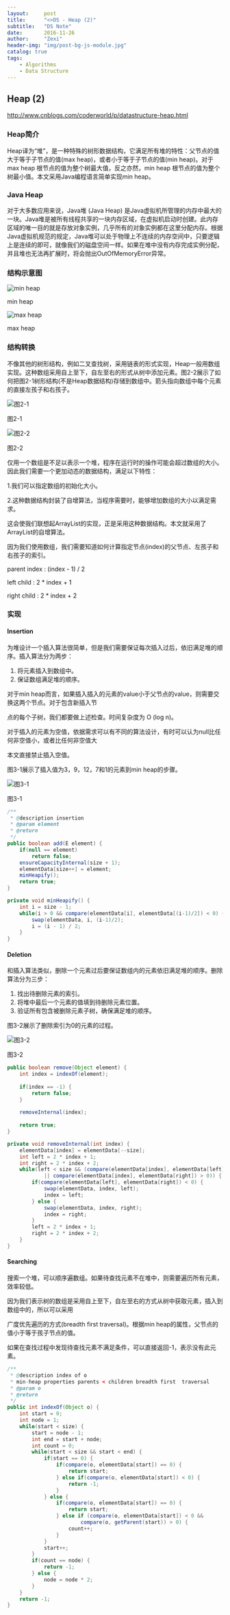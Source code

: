 ```yaml
---
layout:     post
title:      "<>DS - Heap (2)"
subtitle:   "DS Note"
date:       2016-11-26
author:     "Zexi"
header-img: "img/post-bg-js-module.jpg"
catalog: true
tags:
    - Algorithms
    - Data Structure
---
```




## Heap (2)

http://www.cnblogs.com/coderworld/p/datastructure-heap.html

### Heap简介

Heap译为“堆”，是一种特殊的树形数据结构，它满足所有堆的特性：父节点的值大于等于子节点的值(max heap)，或者小于等于子节点的值(min heap)。对于max heap 根节点的值为整个树最大值，反之亦然，min heap 根节点的值为整个树最小值。本文采用Java编程语言简单实现min heap。


### Java Heap

对于大多数应用来说，Java堆 (Java Heap) 是Java虚拟机所管理的内存中最大的一块。Java堆是被所有线程共享的一块内存区域，在虚拟机启动时创建。此内存区域的唯一目的就是存放对象实例，几乎所有的对象实例都在这里分配内存。根据Java虚拟机规范的规定，Java堆可以处于物理上不连续的内存空间中，只要逻辑上是连续的即可，就像我们的磁盘空间一样。如果在堆中没有内存完成实例分配，并且堆也无法再扩展时，将会抛出OutOfMemoryError异常。

### 结构示意图

![min heap](http://zexihan.com/blog/img/in-post/2016-11-26-DS-Heap(2)/1.png "min heap") 

min heap

![max heap](http://zexihan.com/blog/img/in-post/2016-11-26-DS-Heap(2)/2.png "max heap")  

max heap


### 结构转换

不像其他的树形结构，例如二叉查找树，采用链表的形式实现，Heap一般用数组实现。这种数组采用自上至下，自左至右的形式从树中添加元素。图2-2展示了如何把图2-1树形结构(不是Heap数据结构)存储到数组中。箭头指向数组中每个元素的直接左孩子和右孩子。          

![图2-1](http://zexihan.com/blog/img/in-post/2016-11-26-DS-Heap(2)/3.png "图2-1")

图2-1

![图2-2](http://zexihan.com/blog/img/in-post/2016-11-26-DS-Heap(2)/4.png "图2-2")

图2-2

仅用一个数组是不足以表示一个堆，程序在运行时的操作可能会超过数组的大小。因此我们需要一个更加动态的数据结构，满足以下特性：

1.我们可以指定数组的初始化大小。

2.这种数据结构封装了自增算法，当程序需要时，能够增加数组的大小以满足需求。

这会使我们联想起ArrayList的实现，正是采用这种数据结构。本文就采用了ArrayList的自增算法。

因为我们使用数组，我们需要知道如何计算指定节点(index)的父节点、左孩子和右孩子的索引。

parent index : (index - 1) / 2

left child : 2 * index + 1

right child : 2 * index + 2

### 实现

#### Insertion

为堆设计一个插入算法很简单，但是我们需要保证每次插入过后，依旧满足堆的顺序。插入算法分为两步：

1. 将元素插入到数组中。
2. 保证数组满足堆的顺序。

对于min heap而言，如果插入插入的元素的value小于父节点的value，则需要交换这两个节点。对于包含新插入节

点的每个子树，我们都要做上述检查。时间复杂度为 O (log n)。

对于插入的元素为空值，依据需求可以有不同的算法设计，有时可以认为null比任何非空值小，或者比任何非空值大

本文直接禁止插入空值。

图3-1展示了插入值为3，9，12，7和1的元素到min heap的步骤。　　

![图3-1](http://zexihan.com/blog/img/in-post/2016-11-26-DS-Heap(2)/5.png "图3-1")

图3-1

```java
/**
 * @description insertion
 * @param element
 * @return
 */
public boolean add(E element) {
    if(null == element) 
        return false;
    ensureCapacityInternal(size + 1);
    elementData[size++] = element;
    minHeapify();
    return true;
}

private void minHeapify() {
    int i = size - 1;
    while(i > 0 && compare(elementData[i], elementData[(i-1)/2]) < 0) {
        swap(elementData, i, (i-1)/2);
        i = (i - 1) / 2;
    }
}
```

#### Deletion

和插入算法类似，删除一个元素过后要保证数组内的元素依旧满足堆的顺序。删除算法分为三步：

1. 找出待删除元素的索引。
2. 将堆中最后一个元素的值填到待删除元素位置。
3. 验证所有包含被删除元素子树，确保满足堆的顺序。　

图3-2展示了删除索引为0的元素的过程。

![图3-2](http://zexihan.com/blog/img/in-post/2016-11-26-DS-Heap(2)/6.png "图3-2")

图3-2

```java
public boolean remove(Object element) {
    int index = indexOf(element);
    
    if(index == -1) {
        return false;
    }
    
    removeInternal(index);
    
    return true;
}

private void removeInternal(int index) {
    elementData[index] = elementData[--size];
    int left = 2 * index + 1;
    int right = 2 * index + 2;
    while(left < size && (compare(elementData[index], elementData[left]) > 0 
            || compare(elementData[index], elementData[right]) > 0)) {
        if(compare(elementData[left], elementData[right]) < 0) {
            swap(elementData, index, left);
            index = left;
        } else {
            swap(elementData, index, right);
            index = right;
        }
        left = 2 * index + 1;
        right = 2 * index + 2;
    }
}
```

#### Searching

搜索一个堆，可以顺序遍数组。如果待查找元素不在堆中，则需要遍历所有元素，效率较低。

因为我们表示树的数组是采用自上至下，自左至右的方式从树中获取元素，插入到数组中的，所以可以采用

广度优先遍历的方式(breadth first traversal)。根据min heap的属性，父节点的值小于等于孩子节点的值。

如果在查找过程中发现待查找元素不满足条件，可以直接返回-1，表示没有此元素。

```java
/**
 * @description index of o 
 * min-heap properties parents < children breadth first  traversal
 * @param o
 * @return
 */
public int indexOf(Object o) {
    int start = 0;
    int node = 1;
    while(start < size) {
        start = node - 1;
        int end = start + node;
        int count = 0;
        while(start < size && start < end) {
            if(start == 0) {
                if(compare(o, elementData[start]) == 0) {
                    return start;
                } else if(compare(o, elementData[start]) < 0) {
                    return -1;
                }
            } else {
                if(compare(o, elementData[start]) == 0) {
                    return start;
                } else if (compare(o, elementData[start]) < 0 &&
                        compare(o, getParent(start)) > 0) {
                    count++;
                } 
            }
            start++;
        }
        if(count == node) {
            return -1;
        } else {
            node = node * 2;
        }
    }  
    return -1;
}
```